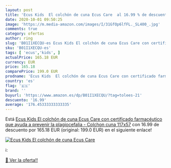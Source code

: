 ```yaml
---
layout: post
title: 'Ecus Kids  El colchón de cuna Ecus Care  al 16.99 % de descuento'
date: 2020-10-01 09:50:25
image: 'https://m.media-amazon.com/images/I/31GfOp6lfFL._SL400_.jpg'
comments: true
category: ofertas
author: ring
slug: 'B01I1XECQU-es Ecus Kids El colchón de cuna Ecus Care con certificado...'
sku: 'B01I1XECQU-es'
tags: [ 'ecus','kids', ]
actualPrice: 165.18 EUR
currency: EUR
price: 165.18
comparePrice: 199.0 EUR
prodname: 'Ecus Kids  El colchón de cuna Ecus Care con certificado farmacéutico que ayuda a prevenir la plagiocefalia - Colchon cuna 117x57'
country: 'es'
flag: '🇪🇸'
brand: ''
buyurl: 'https://www.amazon.es/dp/B01I1XECQU/?tag=tolees-21'
descuento: '16.99'
average: '176.45333333333335'
---
```


Está [Ecus Kids  El colchón de cuna Ecus Care con certificado farmacéutico que ayuda a prevenir la plagiocefalia - Colchon cuna 117x57](https://www.amazon.es/dp/B01I1XECQU/?tag=tolees-21) con 16.99 de descuento por 165.18 EUR (original: 199.0 EUR) en el siguiente enlace!

[![Ecus Kids  El colchón de cuna Ecus Care ](https://m.media-amazon.com/images/I/31GfOp6lfFL._SL400_.jpg)](https://www.amazon.es/dp/B01I1XECQU/?tag=tolees-21)

ℹ️:


[🛒 Ver la oferta!!](https://www.amazon.es/dp/B01I1XECQU/?tag=tolees-21)
